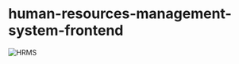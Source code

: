 # human-resources-management-system-frontend
![HRMS](https://user-images.githubusercontent.com/61885344/124755006-84d7e680-df33-11eb-97fe-00ae35378e6f.png)
